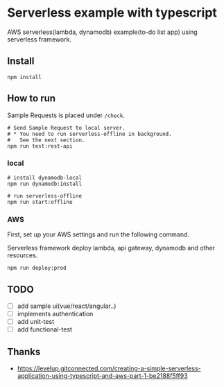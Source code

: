 # Serverless example with typescript

AWS serverless(lambda, dynamodb) example(to-do list app) using serverless framework.

## Install

```shell
npm install
```

## How to run

Sample Requests is placed under `/check`.

```shell
# Send Sample Request to local server.
# * You need to run serverless-offline in background.
#   See the next section.
npm run test:rest-api
```

### local

```shell
# install dynamodb-local
npm run dynamodb:install

# run serverless-offline
npm run start:offline
```

### AWS

First, set up your AWS settings and run the following command.

Serverless framework deploy lambda, api gateway, dynamodb and other resources.

```shell
npm run deploy:prod
```

## TODO
- [ ] add sample ui(vue/react/angular..)
- [ ] implements authentication
- [ ] add unit-test
- [ ] add functional-test

## Thanks

- https://levelup.gitconnected.com/creating-a-simple-serverless-application-using-typescript-and-aws-part-1-be2188f5ff93